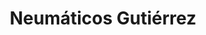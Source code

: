 ---
title: "Neumáticos Gutiérrez"
url: /ciudad-autonoma-de-buenos-aires/neumaticos-gutierrez/
shop: neumáticos
---